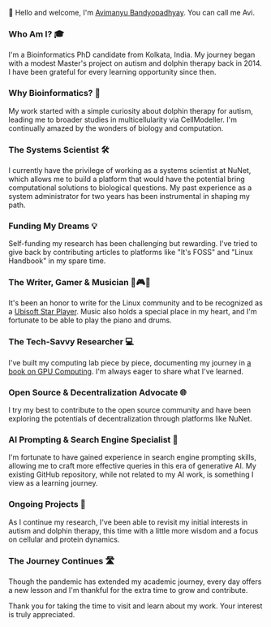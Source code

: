 <!-- ### Hi there 👋
-->

<!--
**avimanyu786/avimanyu786** is a ✨ _special_ ✨ repository because its `README.md` (this file) appears on your GitHub profile.

Here are some ideas to get you started:

- 🔭 I’m currently working on ...
- 🌱 I’m currently learning ...
- 👯 I’m looking to collaborate on ...
- 🤔 I’m looking for help with ...
- 💬 Ask me about ...
- 📫 How to reach me: ...
- 😄 Pronouns: ...
- ⚡ Fun fact: ...
-->

👋 Hello and welcome, I'm [Avimanyu Bandyopadhyay](https://linktr.ee/avimanyu). You can call me Avi.

### Who Am I? 🎓
I'm a Bioinformatics PhD candidate from Kolkata, India. My journey began with a modest Master's project on autism and dolphin therapy back in 2014. I have been grateful for every learning opportunity since then.

### Why Bioinformatics? 🧬
My work started with a simple curiosity about dolphin therapy for autism, leading me to broader studies in multicellularity via CellModeller. I'm continually amazed by the wonders of biology and computation.

### The Systems Scientist 🛠️
I currently have the privilege of working as a systems scientist at NuNet, which allows me to build a platform that would have the potential bring computational solutions to biological questions. My past experience as a system administrator for two years has been instrumental in shaping my path.

### Funding My Dreams 💡
Self-funding my research has been challenging but rewarding. I've tried to give back by contributing articles to platforms like "It's FOSS" and "Linux Handbook" in my spare time.

### The Writer, Gamer & Musician 📝🎮🎶
It's been an honor to write for the Linux community and to be recognized as a [Ubisoft Star Player](https://www.marketscreener.com/quote/stock/UBISOFT-ENTERTAINMENT-4719/news/Ubisoft-Entertainment-Who-are-Ubisoft-s-Star-Players-23200448/). Music also holds a special place in my heart, and I'm fortunate to be able to play the piano and drums.

### The Tech-Savvy Researcher 💻
I've built my computing lab piece by piece, documenting my journey in [a book on GPU Computing](https://github.com/PacktPublishing/Hands-On-GPU-Computing-with-Python). I'm always eager to share what I've learned.

### Open Source & Decentralization Advocate 🌐
I try my best to contribute to the open source community and have been exploring the potentials of decentralization through platforms like NuNet.

### AI Prompting & Search Engine Specialist 🤖
I'm fortunate to have gained experience in search engine prompting skills, allowing me to craft more effective queries in this era of generative AI. My existing GitHub repository, while not related to my AI work, is something I view as a learning journey.

### Ongoing Projects 🚀
As I continue my research, I've been able to revisit my initial interests in autism and dolphin therapy, this time with a little more wisdom and a focus on cellular and protein dynamics.

### The Journey Continues 🛣️
Though the pandemic has extended my academic journey, every day offers a new lesson and I'm thankful for the extra time to grow and contribute.

Thank you for taking the time to visit and learn about my work. Your interest is truly appreciated.
